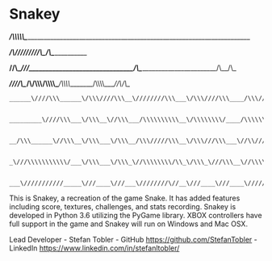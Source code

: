 # Snakey
_____/\\\\\\\\\\\___________________________________________________________________________

 ___/\\\/////////\\\_______________________________/\\\______________________________________
 
  __\//\\\______\///_______________________________\/\\\___________________________/\\\__/\\\_
  
   ___\////\\\__________/\\/\\\\\\____/\\\\\\\\\____\/\\\\\\\\________/\\\\\\\\____\//\\\/\\\__
   
    ______\////\\\______\/\\\////\\\__\////////\\\___\/\\\////\\\____/\\\/////\\\____\//\\\\\___
    
     _________\////\\\___\/\\\__\//\\\___/\\\\\\\\\\__\/\\\\\\\\/____/\\\\\\\\\\\______\//\\\____
     
      __/\\\______\//\\\__\/\\\___\/\\\__/\\\/////\\\__\/\\\///\\\___\//\\///////____/\\_/\\\_____
      
       _\///\\\\\\\\\\\/___\/\\\___\/\\\_\//\\\\\\\\/\\_\/\\\_\///\\\__\//\\\\\\\\\\_\//\\\\/______
       
        ___\///////////_____\///____\///___\////////\//__\///____\///____\//////////___\////________
 

This is Snakey, a recreation of the game Snake. It has added features including score, textures, challenges, and stats recording.
Snakey is developed in Python 3.6 utilizing the PyGame library. XBOX controllers have full support in the game and Snakey will run on
Windows and Mac OSX.

Lead Developer - Stefan Tobler
	- GitHub https://github.com/StefanTobler
	- LinkedIn https://www.linkedin.com/in/stefanltobler/
